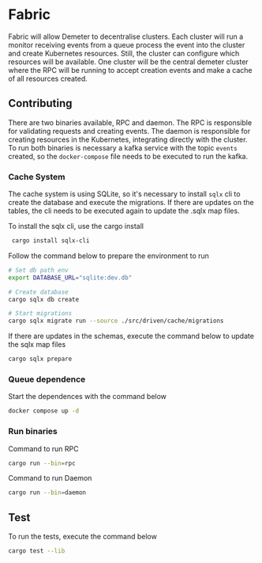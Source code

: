 # Fabric

Fabric will allow Demeter to decentralise clusters. Each cluster will run a monitor receiving events from a queue process the event into the cluster and create Kubernetes resources. Still, the cluster can configure which resources will be available. One cluster will be the central demeter cluster where the RPC will be running to accept creation events and make a cache of all resources created.

## Contributing

There are two binaries available, RPC and daemon. The RPC is responsible for validating requests and creating events. The daemon is responsible for creating resources in the Kubernetes, integrating directly with the cluster. To run both binaries is necessary a kafka service with the topic `events` created, so the `docker-compose` file needs to be executed to run the kafka.

### Cache System

The cache system is using SQLite, so it's necessary to install `sqlx` cli to create the database and execute the migrations. If there are updates on the tables, the cli needs to be executed again to update the .sqlx map files.

To install the sqlx cli, use the cargo install

```sh
 cargo install sqlx-cli
```

Follow the command below to prepare the environment to run

```sh
# Set db path env
export DATABASE_URL="sqlite:dev.db"

# Create database
cargo sqlx db create

# Start migrations
cargo sqlx migrate run --source ./src/driven/cache/migrations
```

If there are updates in the schemas, execute the command below to update the sqlx map files

```sh
cargo sqlx prepare
```

### Queue dependence

Start the dependences with the command below

```sh
docker compose up -d
```

### Run binaries

Command to run RPC

```sh
cargo run --bin=rpc
```

Command to run Daemon

```sh
cargo run --bin=daemon
```

## Test

To run the tests, execute the command below

```sh
cargo test --lib
```
